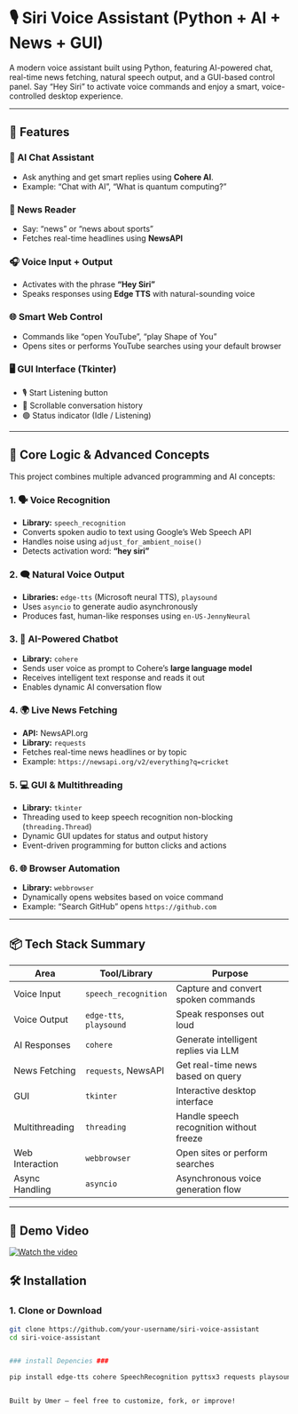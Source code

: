 # 🎙️ Siri Voice Assistant (Python + AI + News + GUI)

A modern voice assistant built using Python, featuring AI-powered chat, real-time news fetching, natural speech output, and a GUI-based control panel. Say “Hey Siri” to activate voice commands and enjoy a smart, voice-controlled desktop experience.

---

## 🚀 Features

### 🧠 AI Chat Assistant
- Ask anything and get smart replies using **Cohere AI**.
- Example: “Chat with AI”, “What is quantum computing?”

### 📰 News Reader
- Say: “news” or “news about sports”
- Fetches real-time headlines using **NewsAPI**

### 🎧 Voice Input + Output
- Activates with the phrase **“Hey Siri”**
- Speaks responses using **Edge TTS** with natural-sounding voice

### 🌐 Smart Web Control
- Commands like “open YouTube”, “play Shape of You”
- Opens sites or performs YouTube searches using your default browser

### 🖥️ GUI Interface (Tkinter)
- 🎙️ Start Listening button
- 📜 Scrollable conversation history
- 🟢 Status indicator (Idle / Listening)

---

## 🧠 Core Logic & Advanced Concepts

This project combines multiple advanced programming and AI concepts:

### 1. 🗣️ **Voice Recognition**
- **Library:** `speech_recognition`
- Converts spoken audio to text using Google’s Web Speech API
- Handles noise using `adjust_for_ambient_noise()`
- Detects activation word: **“hey siri”**

### 2. 🗨️ **Natural Voice Output**
- **Libraries:** `edge-tts` (Microsoft neural TTS), `playsound`
- Uses `asyncio` to generate audio asynchronously
- Produces fast, human-like responses using `en-US-JennyNeural`

### 3. 🧠 **AI-Powered Chatbot**
- **Library:** `cohere`
- Sends user voice as prompt to Cohere’s **large language model**
- Receives intelligent text response and reads it out
- Enables dynamic AI conversation flow

### 4. 🌍 **Live News Fetching**
- **API:** NewsAPI.org
- **Library:** `requests`
- Fetches real-time news headlines or by topic
- Example: `https://newsapi.org/v2/everything?q=cricket`

### 5. 💻 **GUI & Multithreading**
- **Library:** `tkinter`
- Threading used to keep speech recognition non-blocking (`threading.Thread`)
- Dynamic GUI updates for status and output history
- Event-driven programming for button clicks and actions

### 6. 🌐 **Browser Automation**
- **Library:** `webbrowser`
- Dynamically opens websites based on voice command
- Example: “Search GitHub” opens `https://github.com`

---

## 📦 Tech Stack Summary

| Area             | Tool/Library         | Purpose                               |
|------------------|----------------------|----------------------------------------|
| Voice Input      | `speech_recognition` | Capture and convert spoken commands    |
| Voice Output     | `edge-tts`, `playsound` | Speak responses out loud           |
| AI Responses     | `cohere`             | Generate intelligent replies via LLM   |
| News Fetching    | `requests`, NewsAPI  | Get real-time news based on query      |
| GUI              | `tkinter`            | Interactive desktop interface          |
| Multithreading   | `threading`          | Handle speech recognition without freeze|
| Web Interaction  | `webbrowser`         | Open sites or perform searches         |
| Async Handling   | `asyncio`            | Asynchronous voice generation flow     |

---
## 🎥 Demo Video

[![Watch the video](https://img.youtube.com/vi/MiIJ-227GgI/0.jpg)](https://youtu.be/MiIJ-227GgI)

## 🛠️ Installation

### 1. Clone or Download
```bash
git clone https://github.com/your-username/siri-voice-assistant
cd siri-voice-assistant


### install Depencies ###

pip install edge-tts cohere SpeechRecognition pyttsx3 requests playsound


Built by Umer — feel free to customize, fork, or improve!